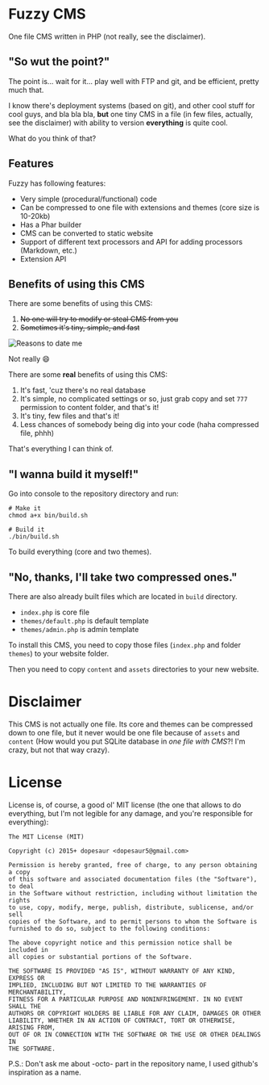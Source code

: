 # Fuzzy CMS

One file CMS written in PHP (not really, see the disclaimer).

## "So wut the point?"

The point is... wait for it... play well with FTP and git, and be efficient, pretty much that.

I know there's deployment systems (based on git), and other cool stuff for cool guys, and bla bla bla, **but** 
one tiny CMS in a file (in few files, actually, see the disclaimer) with ability to version **everything** is quite cool.

What do you think of that?

## Features

Fuzzy has following features:

* Very simple (procedural/functional) code
* Can be compressed to one file with extensions and themes (core size is 10-20kb)
* Has a Phar builder
* CMS can be converted to static website
* Support of different text processors and API for adding processors (Markdown, etc.)
* Extension API

## Benefits of using this CMS

There are some benefits of using this CMS:

1. ~~No one will try to modify or steal CMS from you~~
2. ~~Sometimes it's tiny, simple, and fast~~

![Reasons to date me](http://cdn.themetapicture.com/pic/images/2014/09/02/funny-reasons-date-Zach-Galifianakis.jpg)

Not really :smile:

There are some **real** benefits of using this CMS: 

1. It's fast, 'cuz there's no real database
2. It's simple, no complicated settings or so, just grab copy and set `777` permission to content folder, and that's it!
3. It's tiny, few files and that's it!
4. Less chances of somebody being dig into your code (haha compressed file, phhh)

That's everything I can think of.

## "I wanna build it myself!"

Go into console to the repository directory and run: 

```
# Make it
chmod a+x bin/build.sh 

# Build it
./bin/build.sh
```

To build everything (core and two themes).

## "No, thanks, I'll take two compressed ones."

There are also already built files which are located in `build` directory.

* `index.php` is core file
* `themes/default.php` is default template
* `themes/admin.php` is admin template

To install this CMS, you need to copy those files (`index.php` and folder `themes`) to your website folder. 

Then you need to copy `content` and `assets` directories to your new website.

# Disclaimer 

This CMS is not actually one file. Its core and themes can be compressed down to one file, but it never would be one file because of `assets` and `content` (How would you put SQLite database in *one file with CMS*?! I'm crazy, but not that way crazy).

# License

License is, of course, a good ol' MIT license (the one that allows to do everything, but I'm not legible for any damage, and you're responsible for everything):

```
The MIT License (MIT)

Copyright (c) 2015+ dopesaur <dopesaur5@gmail.com>

Permission is hereby granted, free of charge, to any person obtaining a copy
of this software and associated documentation files (the "Software"), to deal
in the Software without restriction, including without limitation the rights
to use, copy, modify, merge, publish, distribute, sublicense, and/or sell
copies of the Software, and to permit persons to whom the Software is
furnished to do so, subject to the following conditions:

The above copyright notice and this permission notice shall be included in
all copies or substantial portions of the Software.

THE SOFTWARE IS PROVIDED "AS IS", WITHOUT WARRANTY OF ANY KIND, EXPRESS OR
IMPLIED, INCLUDING BUT NOT LIMITED TO THE WARRANTIES OF MERCHANTABILITY,
FITNESS FOR A PARTICULAR PURPOSE AND NONINFRINGEMENT. IN NO EVENT SHALL THE
AUTHORS OR COPYRIGHT HOLDERS BE LIABLE FOR ANY CLAIM, DAMAGES OR OTHER
LIABILITY, WHETHER IN AN ACTION OF CONTRACT, TORT OR OTHERWISE, ARISING FROM,
OUT OF OR IN CONNECTION WITH THE SOFTWARE OR THE USE OR OTHER DEALINGS IN
THE SOFTWARE.
```

P.S.: Don't ask me about -octo- part in the repository name, I used github's inspiration as a name.